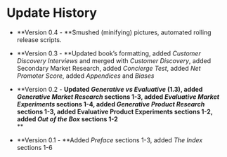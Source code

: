 # Update History

* **Version 0.4 - **Smushed \(minifying\) pictures, automated rolling release scripts.

* **Version 0.3 - **Updated book’s formatting, added _Customer Discovery Interviews_ and merged with _Customer Discovery_, added Secondary Market Research, added _Concierge Test_, added _Net Promoter Score_, added _Appendices_ and _Biases_

* **Version 0.2 - **Updated _Generative vs Evaluative_ \(1.3\), added _Generative Market Research_ sections 1-3, added _Evaluative Market Experiments_ sections 1-4, added _Generative Product Research_ sections 1-3, added Evaluative Product Experiments sections 1-2, added _Out of the Box_ sections 1-2**          
  **

* **Version 0.1 - **Added _Preface_ sections 1-3, added _The Index_ sections 1-6




